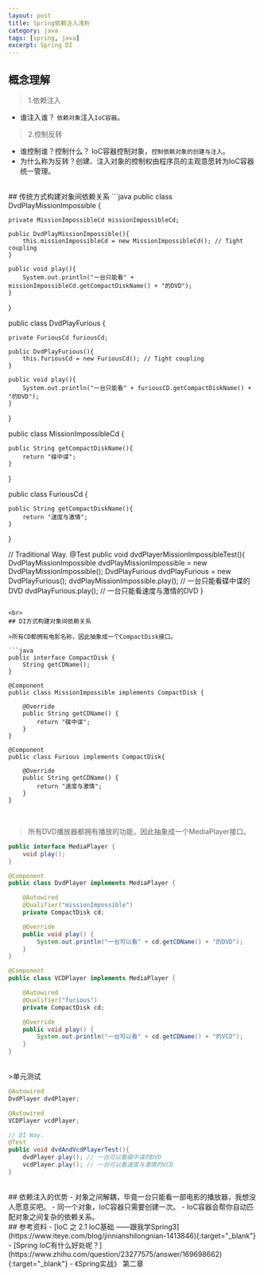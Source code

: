 ```yaml
---
layout: post
title: Spring依赖注入浅析
category: java
tags: [spring, java]
excerpt: Spring DI
---
```

## 概念理解
> 1.依赖注入  

- 谁注入谁？ `依赖对象`注入`IoC容器`。  

> 2.控制反转  

- 谁控制谁？控制什么？ IoC容器控制对象，`控制依赖对象的创建与注入`。
- 为什么称为反转？创建、注入对象的控制权由程序员的主观意愿转为IoC容器统一管理。
 
<br>
## 传统方式构建对象间依赖关系
```java
public class DvdPlayMissionImpossible {

    private MissionImpossibleCd missionImpossibleCd;

    public DvdPlayMissionImpossible(){
        this.missionImpossibleCd = new MissionImpossibleCd(); // Tight coupling
    }

    public void play(){
        System.out.println("一台只能看" + missionImpossibleCd.getCompactDiskName() + "的DVD");
    }
}

public class DvdPlayFurious {

    private FuriousCd furiousCd;

    public DvdPlayFurious(){
        this.furiousCd = new FuriousCd(); // Tight coupling
    }

    public void play(){
        System.out.println("一台只能看" + furiousCD.getCompactDiskName() + "的DVD");
    }
}


public class MissionImpossibleCd {

    public String getCompactDiskName(){
        return "碟中谍";
    }
}

public class FuriousCd {

    public String getCompactDiskName(){
        return "速度与激情";
    }
}

// Traditional Way.
@Test
public void dvdPlayerMissionImpossibleTest(){
    DvdPlayMissionImpossible dvdPlayMissionImpossible = new DvdPlayMissionImpossible();
    DvdPlayFurious           dvdPlayFurious           = new DvdPlayFurious();
    dvdPlayMissionImpossible.play(); // 一台只能看碟中谍的DVD
    dvdPlayFurious.play();           // 一台只能看速度与激情的DVD
}
```
 
<br>
## DI方式构建对象间依赖关系  

>所有CD都拥有电影名称，因此抽象成一个CompactDisk接口。  

```java
public interface CompactDisk {
    String getCDName();
}

@Component
public class MissionImpossible implements CompactDisk {

    @Override
    public String getCDName() {
        return "碟中谍";
    }
}

@Component
public class Furious implements CompactDisk{

    @Override
    public String getCDName() {
        return "速度与激情";
    }
}
```
  
<br>

>所有DVD播放器都拥有播放的功能，因此抽象成一个MediaPlayer接口。  

```java
public interface MediaPlayer {
    void play();
}

@Component
public class DvdPlayer implements MediaPlayer {

    @Autowired
    @Qualifier("missionImpossible")
    private CompactDisk cd;

    @Override
    public void play() {
        System.out.println("一台可以看" + cd.getCDName() + "的DVD");
    }
}

@Component
public class VCDPlayer implements MediaPlayer {

    @Autowired
    @Qualifier("furious")
    private CompactDisk cd;

    @Override
    public void play() {
        System.out.println("一台可以看" + cd.getCDName() + "的VCD");
    }
}
```
 
<br>
>单元测试  

```java
@Autowired
DvdPlayer dvdPlayer;

@Autowired
VCDPlayer vcdPlayer;

// DI Way.
@Test
public void dvdAndVcdPlayerTest(){
    dvdPlayer.play(); // 一台可以看碟中谍的DVD
    vcdPlayer.play(); // 一台可以看速度与激情的VCD
}
```
 
<br>
## 依赖注入的优势
- 对象之间解耦，毕竟一台只能看一部电影的播放器，我想没人愿意买吧。
- 同一个对象，IoC容器只需要创建一次。
- IoC容器会帮你自动匹配对象之间复杂的依赖关系。
 
<br>
## 参考资料
- [IoC 之 2.1 IoC基础 ——跟我学Spring3](https://www.iteye.com/blog/jinnianshilongnian-1413846){:target="_blank"}
- [Spring IoC有什么好处呢？](https://www.zhihu.com/question/23277575/answer/169698662){:target="_blank"}
- 《Spring实战》 第二章